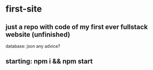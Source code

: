 # first-site

## just a repo with code of my first ever fullstack website (unfinished)

database: json
any advice?

## starting: npm i && npm start
